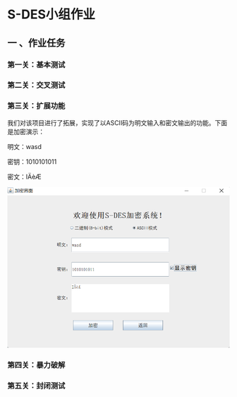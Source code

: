 # S-DES小组作业
## 一 、作业任务

### 第一关：基本测试
### 第二关：交叉测试
### 第三关：扩展功能
我们对该项目进行了拓展，实现了以ASCII码为明文输入和密文输出的功能。下面是加密演示：

明文：wasd

密钥：1010101011

密文：IÄèÆ

![3-1](https://github.com/zzzxxxxzzz/S-DES/blob/main/image/3-1.png)



### 第四关：暴力破解
### 第五关：封闭测试
